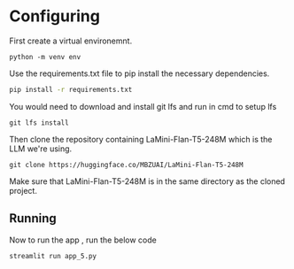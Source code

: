 # Configuring
First create a virtual environemnt.
```
python -m venv env
```
Use the requirements.txt file to pip install the necessary dependencies.

```bash
pip install -r requirements.txt
```
You would need to download and install git lfs 
and run in cmd to setup lfs
```
git lfs install 
```
Then clone the repository containing LaMini-Flan-T5-248M which is the LLM we're using.
```
git clone https://huggingface.co/MBZUAI/LaMini-Flan-T5-248M
```
Make sure that LaMini-Flan-T5-248M is in the same directory as the cloned project.
## Running
Now to run the app , run the below code
```
streamlit run app_5.py
```


